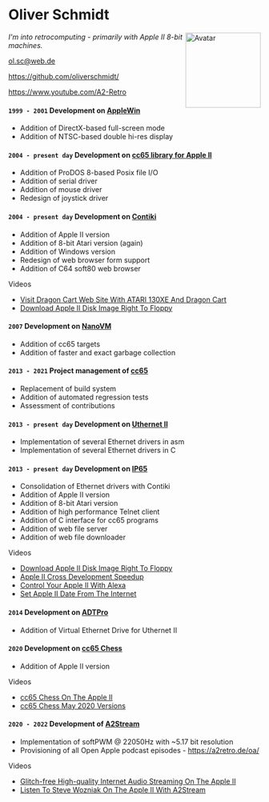 # Oliver Schmidt

<img src="https://avatars.githubusercontent.com/u/2664009" alt="Avatar" width="150" height="150" align="right">

*I'm into retrocomputing - primarily with Apple II 8-bit machines.*

[ol.sc@web.de](mailto:ol.sc@web.de)

https://github.com/oliverschmidt/

https://www.youtube.com/A2-Retro

#### `1999 - 2001` Development on [AppleWin](https://github.com/AppleWin/AppleWin)

* Addition of DirectX-based full-screen mode 
* Addition of NTSC-based double hi-res display 

#### `2004 - present day` Development on [cc65 library for Apple II](https://github.com/cc65/cc65/tree/master/libsrc/apple2)

* Addition of ProDOS 8-based Posix file I/O
* Addition of serial driver
* Addition of mouse driver
* Redesign of joystick driver

#### `2004 - present day` Development on [Contiki](https://github.com/oliverschmidt/contiki/wiki/History)

* Addition of Apple II version
* Addition of 8-bit Atari version (again)
* Addition of Windows version
* Redesign of web browser form support
* Addition of C64 soft80 web browser

Videos

* [Visit Dragon Cart Web Site With ATARI 130XE And Dragon Cart](https://youtu.be/g3nPasRlrTg)
* [Download Apple II Disk Image Right To Floppy](https://youtu.be/34k0haPTeCo)

#### `2007` Development on [NanoVM](https://github.com/harbaum/NanoVM)

* Addition of cc65 targets
* Addition of faster and exact garbage collection

#### `2013 - 2021` Project management of [cc65](https://cc65.github.io/)

* Replacement of build system
* Addition of automated regression tests
* Assessment of contributions

#### `2013 - present day` Development on [Uthernet II](https://github.com/a2retrosystems/uthernet2/wiki)

* Implementation of several Ethernet drivers in asm
* Implementation of several Ethernet drivers in C

#### `2013 - present day` Development on [IP65](https://github.com/cc65/ip65/wiki)

* Consolidation of Ethernet drivers with Contiki
* Addition of Apple II version
* Addition of 8-bit Atari version
* Addition of high performance Telnet client
* Addition of C interface for cc65 programs
* Addition of web file server
* Addition of web file downloader

Videos

* [Download Apple II Disk Image Right To Floppy](https://youtu.be/34k0haPTeCo)
* [Apple II Cross Development Speedup](https://youtu.be/NvUNWmniIDA)
* [Control Your Apple II With Alexa](https://youtu.be/IO0twDOMDlQ)
* [Set Apple II Date From The Internet](https://youtu.be/LoQANrqe53I)

#### `2014` Development on [ADTPro](https://adtpro.com/vedrive.html)

* Addition of Virtual Ethernet Drive for Uthernet II

#### `2020` Development on [cc65 Chess](https://github.com/StewBC/cc65-Chess)

* Addition of Apple II version

Videos

* [cc65 Chess On The Apple II](https://youtu.be/PPy-cg4ghDY)
* [cc65 Chess May 2020 Versions](https://youtu.be/IofNJLmyyH4)

#### `2020 - 2022` Development of [A2Stream](https://github.com/oliverschmidt/A2Stream)

* Implementation of softPWM @ 22050Hz with ~5.17 bit resolution
* Provisioning of all Open Apple podcast episodes - https://a2retro.de/oa/

Videos

* [Glitch-free High-quality Internet Audio Streaming On The Apple II](https://youtu.be/YcYEnYsI-_M)
* [Listen To Steve Wozniak On The Apple II With A2Stream](https://youtu.be/7kxo0l3t1LM)
